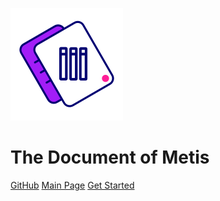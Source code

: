 ![logo](asserts/logo.svg)

# **The Document of Metis**

[GitHub](https://github.com/patractlabs/metis)
[Main Page](https://patract.io/)
[Get Started](./en-us/README)